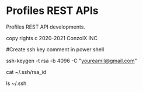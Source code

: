 # Profiles REST APIs

Profiles REST API developments.

copy rights c 2020-2021 ConzolX INC

#Create ssh key comment in power shell

ssh-keygen -t rsa -b 4096 -C "youreamil@gmail.com"

cat ~/.ssh/rsa_id

ls ~/.ssh
